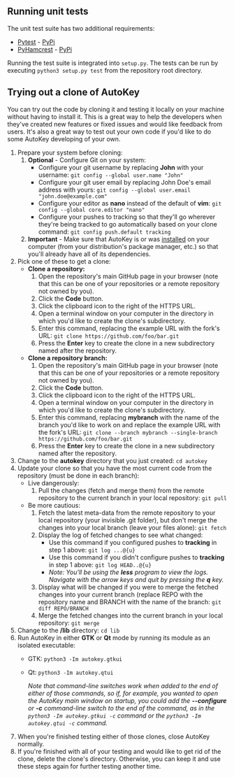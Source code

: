 ## Running unit tests

The unit test suite has two additional requirements:

*  [Pytest](https://github.com/pytest-dev/pytest) - [PyPi](https://pypi.org/project/pytest/)
*  [PyHamcrest](https://github.com/hamcrest/PyHamcrest/) - [PyPi](https://pypi.org/project/PyHamcrest/)

Running the test suite is integrated into `setup.py`. The tests can be run by executing `python3 setup.py test` from the repository root directory.

## Trying out a clone of AutoKey
You can try out the code by cloning it and testing it locally on your machine without having to install it. This is a great way to help the developers when they've created new features or fixed issues and would like feedback from users. It's also a great way to test out your own code if you'd like to do some AutoKey developing of your own.

1. Prepare your system before cloning:
   1. **Optional** - Configure Git on your system:
      * Configure your git username by replacing **John** with your username: `git config --global user.name "John"`
      * Configure your git user email by replacing John Doe's email address with yours: `git config --global user.email "john.doe@example.com"`
      * Configure your editor as **nano** instead of the default of **vim**: `git config --global core.editor "nano"`
      * Configure your pushes to tracking so that they'll go wherever they're being tracked to go automatically based on your clone command: `git config push.default tracking`
   2. **Important** - Make sure that AutoKey is or was [installed](https://github.com/autokey/autokey/wiki/Installing) on your computer (from your distribution's package manager, etc.) so that you'll already have all of its dependencies.
2. Pick one of these to get a clone:
   * **Clone a repository:**
     1. Open the repository's main GitHub page in your browser (note that this can be one of your repositories or a remote repository not owned by you).
     2. Click the **Code** button.
     3. Click the clipboard icon to the right of the HTTPS URL.
     4. Open a terminal window on your computer in the directory in which you'd like to create the clone's subdirectory.
     5. Enter this command, replacing the example URL with the fork's URL: `git clone https://github.com/foo/bar.git`
     6. Press the **Enter** key to create the clone in a new subdirectory named after the repository.
   * **Clone a repository branch:**
     1. Open the repository's main GitHub page in your browser (note that this can be one of your repositories or a remote repository not owned by you).
     2. Click the **Code** button.
     3. Click the clipboard icon to the right of the HTTPS URL.
     4. Open a terminal window on your computer in the directory in which you'd like to create the clone's subdirectory.
     5. Enter this command, replacing **mybranch** with the name of the branch you'd like to work on and replace the example URL with the fork's URL: `git clone --branch mybranch --single-branch https://github.com/foo/bar.git`
     6. Press the **Enter** key to create the clone in a new subdirectory named after the repository.
3. Change to the **autokey** directory that you just created: `cd autokey`
4. Update your clone so that you have the most current code from the repository (must be done in each branch):
   * Live dangerously:
     1. Pull the changes (fetch and merge them) from the remote repository to the current branch in your local repository: `git pull`
   * Be more cautious:
     1. Fetch the latest meta-data from the remote repository to your local repository (your invisible .git folder), but don't merge the changes into your local branch (leave your files alone): `git fetch`
     2. Display the log of fetched changes to see what changed:
        * Use this command if you configured pushes to **tracking** in step 1 above: `git log ...@{u}`
        * Use this command if you didn't configure pushes to **tracking** in step 1 above: `git log HEAD..@{u}`
        * *Note: You'll be using the **less** program to view the logs. Navigate with the arrow keys and quit by pressing the **q** key.*
     3. Display what will be changed if you were to merge the fetched changes into your current branch (replace REPO with the repository name and BRANCH with the name of the branch: `git diff REPO/BRANCH`
     4. Merge the fetched changes into the current branch in your local repository: `git merge`
5. Change to the **/lib** directory: `cd lib`
6. Run AutoKey in either **GTK** or **Qt** mode by running its module as an isolated executable:
   * GTK: `python3 -Im autokey.gtkui`
   * Qt: `python3 -Im autokey.qtui`
   
     *Note that command-line switches work when added to the end of either of those commands, so if, for example, you wanted to open the AutoKey main window on startup, you could add the **--configure** or **-c** command-line switch to the end of the command, as in the `python3 -Im autokey.gtkui -c` command or the `python3 -Im autokey.qtui -c` command.*
7. When you're finished testing either of those clones, close AutoKey normally.
8. If you're finished with all of your testing and would like to get rid of the clone, delete the clone's directory. Otherwise, you can keep it and use these steps again for further testing another time.
